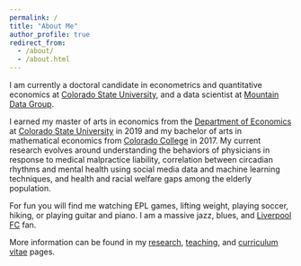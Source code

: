 ```yaml
---
permalink: /
title: "About Me"
author_profile: true
redirect_from:
  - /about/
  - /about.html
---
```

I am currently a doctoral candidate in econometrics and quantitative economics at [Colorado State University](https://www.colostate.edu/), and a data scientist at [Mountain Data Group](https://www.mountaindatagroup.com/).

I earned my master of arts in economics from the [Department of Economics](http://economics.colostate.edu/) at [Colorado State University](https://www.colostate.edu/) in 2019 and my bachelor of arts in mathematical economics from [Colorado College](https://www.coloradocollege.edu/) in 2017. My current research evolves around understanding the behaviors of physicians in response to medical malpractice liability, correlation between circadian rhythms and mental health using social media data and machine learning techniques, and health and racial welfare gaps among the elderly population.

For fun you will find me watching EPL games, lifting weight, playing soccer, hiking, or playing guitar and piano. I am a massive jazz, blues, and [Liverpool FC](https://www.liverpoolfc.com/) fan.

More information can be found in my [research](https://schinlfc.github.io/research), [teaching](https://schinlfc.github.io/teaching), and [curriculum vitae](https://schinlfc.github.io/cv) pages.
